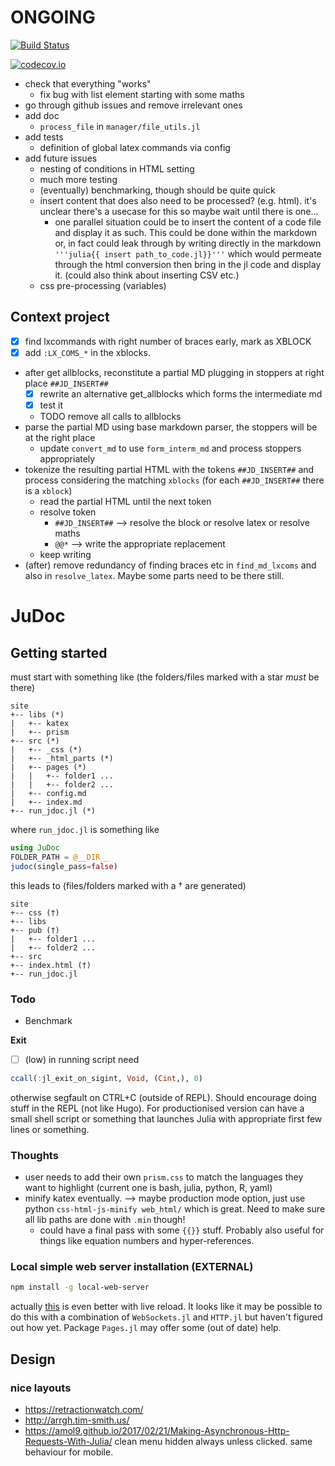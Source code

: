 # ONGOING

[![Build Status](https://travis-ci.org/tlienart/JuDoc.jl.svg?branch=master)](https://travis-ci.org/tlienart/JuDoc.jl)

[![codecov.io](http://codecov.io/github/tlienart/JuDoc.jl/coverage.svg?branch=master)](http://codecov.io/github/tlienart/JuDoc.jl?branch=master)


* check that everything "works"
    * fix bug with list element starting with some maths
* go through github issues and remove irrelevant ones
* add doc
    * `process_file` in `manager/file_utils.jl`
* add tests
    * definition of global latex commands via config
* add future issues
    * nesting of conditions in HTML setting
    * much more testing
    * (eventually) benchmarking, though should be quite quick
    * insert content that does also need to be processed? (e.g. html). it's unclear there's a usecase for this so maybe wait until there is one...
        * one parallel situation could be to insert the content of a code file
        and display it as such. This could be done within the markdown or, in fact could leak through by writing directly in the markdown `'''julia{{ insert path_to_code.jl}}'''` which would permeate through the html conversion then bring in the jl code and display it. (could also think about inserting CSV etc.)
    * css pre-processing (variables)

## Context project

* [x] find lxcommands with right number of braces early, mark as XBLOCK
* [x] add `:LX_COMS_*` in the xblocks.
* after get allblocks, reconstitute a partial MD plugging in stoppers at right place `##JD_INSERT##`
    * [x] rewrite an alternative get_allblocks which forms the intermediate md
    * [x] test it
    * TODO remove all calls to allblocks
* parse the partial MD using base markdown parser, the stoppers will be at the right place
    * update `convert_md` to use `form_interm_md` and process stoppers appropriately
* tokenize the resulting partial HTML with the tokens `##JD_INSERT##` and process considering the matching `xblocks` (for each `##JD_INSERT##` there is a `xblock`)
    * read the partial HTML until the next token
    * resolve token
        * `##JD_INSERT##` --> resolve the block or resolve latex or resolve maths
        * `@@*` --> write the appropriate replacement
    * keep writing
* (after) remove redundancy of finding braces etc in `find_md_lxcoms` and also in `resolve_latex`. Maybe some parts need to be there still.


# JuDoc

## Getting started

must start with something like (the folders/files marked with a star *must* be there)

```
site
+-- libs (*)
|   +-- katex
|   +-- prism
+-- src (*)
|   +-- _css (*)
|   +-- _html_parts (*)
|   +-- pages (*)
|   |   +-- folder1 ...
|   |   +-- folder2 ...
|   +-- config.md
|   +-- index.md
+-- run_jdoc.jl (*)
```

where `run_jdoc.jl` is something like

```julia
using JuDoc
FOLDER_PATH = @__DIR__
judoc(single_pass=false)
```

this leads to (files/folders marked with a † are generated)

```
site
+-- css (†)
+-- libs
+-- pub (†)
|   +-- folder1 ...
|   +-- folder2 ...
+-- src
+-- index.html (†)
+-- run_jdoc.jl
```

### Todo

* Benchmark

**Exit**
* [ ] (low) in running script need

```julia
ccall(:jl_exit_on_sigint, Void, (Cint,), 0)
```

otherwise segfault on CTRL+C (outside of REPL). Should encourage doing stuff in the REPL (not like Hugo). For productionised version can have a small shell script or something that launches Julia with appropriate first few lines or something.

### Thoughts

* user needs to add their own `prism.css` to match the languages they want to highlight (current one is bash, julia, python, R, yaml)
* minify katex eventually. --> maybe production mode option, just use python `css-html-js-minify web_html/` which is great. Need to make sure all lib paths are done with `.min` though!
	* could have a final pass with some `{{}}` stuff. Probably also useful for things like equation numbers and hyper-references.

### Local simple web server installation (EXTERNAL)

```bash
npm install -g local-web-server
```

actually [this](https://medium.com/@svinkle/start-a-local-live-reload-web-server-with-one-command-72f99bc6e855) is even better with live reload.
It looks like it may be possible to do this with a combination of `WebSockets.jl` and `HTTP.jl` but haven't figured out how yet. Package `Pages.jl` may offer some (out of date) help.


## Design

### nice layouts

* https://retractionwatch.com/
* http://arrgh.tim-smith.us/
* https://amol9.github.io/2017/02/21/Making-Asynchronous-Http-Requests-With-Julia/ clean menu hidden always unless clicked. same behaviour for mobile.
